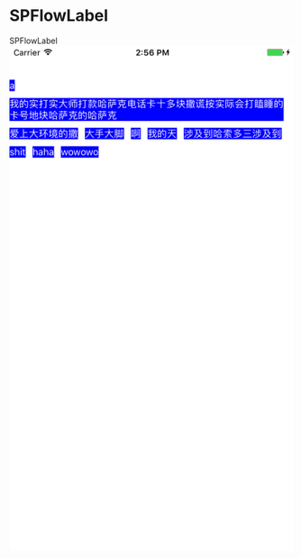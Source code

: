 # SPFlowLabel
SPFlowLabel
![img](https://github.com/CodingSha/SPFlowLabel/blob/master/labelTest/Simulator%20Screen%20Shot%202017年4月25日%20下午2.56.35.png?raw=true)
